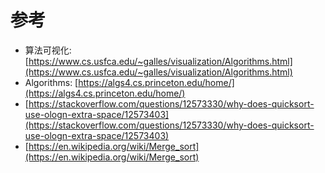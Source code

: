 # 参考

- 算法可视化: [https://www.cs.usfca.edu/~galles/visualization/Algorithms.html](https://www.cs.usfca.edu/~galles/visualization/Algorithms.html)
- Algorithms: [https://algs4.cs.princeton.edu/home/](https://algs4.cs.princeton.edu/home/)
- [https://stackoverflow.com/questions/12573330/why-does-quicksort-use-ologn-extra-space/12573403](https://stackoverflow.com/questions/12573330/why-does-quicksort-use-ologn-extra-space/12573403)
- [https://en.wikipedia.org/wiki/Merge_sort](https://en.wikipedia.org/wiki/Merge_sort)